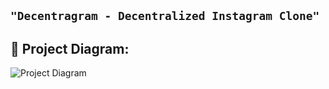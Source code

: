 ## ```"Decentragram - Decentralized Instagram Clone"```

## 🔧 Project Diagram:
![Project Diagram](https://i.gyazo.com/e7fa5d05ef7806419b4897ecc668a045.png)
